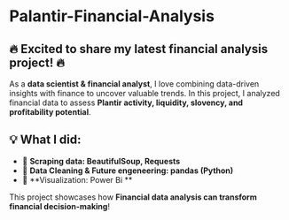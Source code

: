# Palantir-Financial-Analysis

## 🔥 Excited to share my latest financial analysis project! 🔥  

As a **data scientist & financial analyst**, I love combining data-driven insights with finance to uncover valuable trends. In this project, I analyzed financial data to assess **Plantir activity, liquidity, slovency, and profitability potential**.  

## 💡 What I did:  
- 📌 **Scraping data: BeautifulSoup, Requests**  
- 📌 **Data Cleaning & Future engeneering: pandas (Python)**  
- 📌 **Visualization: Power Bi **  
 

This project showcases how **Financial data analysis can transform financial decision-making**!  

  


